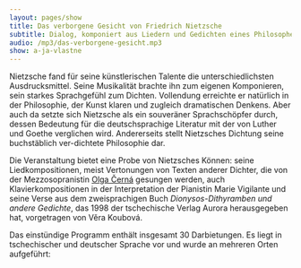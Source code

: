 ```yaml
---
layout: pages/show
title: Das verborgene Gesicht von Friedrich Nietzsche
subtitle: Dialog, komponiert aus Liedern und Gedichten eines Philosophen
audio: /mp3/das-verborgene-gesicht.mp3
show: a-ja-vlastne
---
```


Nietzsche fand für seine künstlerischen Talente die unterschiedlichsten Ausdrucksmittel.
Seine Musikalität brachte ihn zum eigenen Komponieren, sein starkes Sprachgefühl
zum Dichten. Vollendung erreichte er natürlich in der Philosophie, der Kunst
klaren und zugleich dramatischen Denkens. Aber auch da setzte sich Nietzsche als
ein souveräner Sprachschöpfer durch, dessen Bedeutung für die deutschsprachige
Literatur mit der von Luther und Goethe verglichen wird. Andererseits stellt
Nietzsches Dichtung seine buchstäblich ver-dichtete Philosophie dar.

Die Veranstaltung bietet eine Probe von Nietzsches Können: seine Liedkompositionen,
meist Vertonungen von Texten anderer Dichter, die von der Mezzosopranistin
[Olga Černá](http://www.olgacerna.com/) gesungen werden, auch Klavierkompositionen
in der Interpretation der Pianistin Marie Vigilante und seine Verse aus dem zweisprachigen
Buch <em>Dionysos-Dithyramben und andere Gedichte</em>, das 1998 der tschechische
Verlag Aurora herausgegeben hat, vorgetragen von Věra Koubová.

Das einstündige Programm enthält insgesamt 30 Darbietungen. Es liegt in tschechischer
und deutscher Sprache vor und wurde an mehreren Orten aufgeführt:
